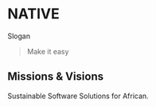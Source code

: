 # NATIVE

Slogan
> Make it easy


## Missions & Visions 

Sustainable Software Solutions for African. 

